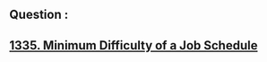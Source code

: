 ## Question : 
<h2> <a href="https://leetcode.com/problems/minimum-difficulty-of-a-job-schedule/">1335. Minimum Difficulty of a Job Schedule</a>
